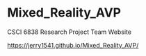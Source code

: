 # Mixed_Reality_AVP
CSCI 6838 Research Project Team Website

https://jerry1541.github.io/Mixed_Reality_AVP/
